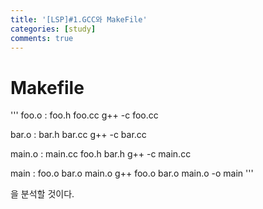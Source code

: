 ```yaml
---
title: '[LSP]#1.GCC와 MakeFile'
categories: [study]
comments: true
---
```


# Makefile

'''
foo.o : foo.h foo.cc
    g++ -c foo.cc

bar.o : bar.h bar.cc
	g++ -c bar.cc

main.o : main.cc foo.h bar.h
	g++ -c main.cc

main : foo.o bar.o main.o
	g++ foo.o bar.o main.o -o main
'''

을 분석할 것이다.
